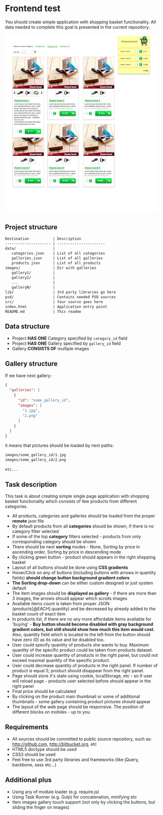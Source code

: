 Frontend test
===========
You should create simple application with shopping basket functionality. All data needed to complete this goal is presented in the current repository.

![Screenshot of the application layout](psd/shopping_backet.jpg)

Project structure
--------------------
```
Destination           | Description
--------------------- | ----------------------
data/                 | 
   categories.json    | List of all categories
   galleries.json     | List of all galleries
   products.json      | List of all products
images/               | Dir with galleries
   gallery1/          |
   gallery2/          |
   ...                |
   galleryN/          |
lib/                  | 3rd party libraries go here
psd/                  | Contains needed PSD sources
src/                  | Your source goes here
index.html            | Application entry point
README.md             | This readme
```


Data structure
-----------------

- Project **HAS ONE** Category specified by ```category_id``` field
- Project **HAS ONE** Gallery specified by ```gallery_id``` field
- Gallery **CONSISTS OF** multiple images

Gallery structure
--------------------
If we have next gallery:
```json
{ 
  "galleries": [
    {
      "id": "some_gallery_id",
      "images": [
        "1.jpg",
        "2.png"
      ]
    }
  ]
}
```
 it means that pictures should be loaded by next paths:
 
```
images/some_gallery_id/1.jpg
images/some_gallery_id/2.png

etc...
```

Task description
-------------------
This task is about creating simple single page application with shopping basket functionality which consists of few products from different categories.

- All products, categories and galleries should be loaded from the proper **remote** json file
- By default products from all **categories** should be shown, if there is no category filter selected
- If some of the top **category** filters selected - products from only corresponding category should be shown
- There should be next **sorting** modes  - None, Sorting by price in ascending order, Sorting by price in descending mode
- By clicking green button - product should appears in the right shopping basket
- Layout of all buttons should be done using **CSS gradients**
- Hover/Click on any of buttons (including buttons with arrows in quantity fields) **should change button background gradient colors**
- **The Sorting drop-down** can be either custom designed or just system default
- The item images should be **displayed as gallery** - if there are more than 3 images, the arrows should appear which scrolls images
- Available items count is taken from proper JSON (products[@EACH].quantity) and be decreased by already added to the basket count of exact item
- In products list, if there are no any more affordable items available for 'buying' - **Buy button should become disabled with gray background gradient colors, but still
should show how much this item would cost**. Also, quantity field which is located to the left from the button should have zero (0) as its value and be disabled too.
- User could specify quantity of products she wants to buy. Maximum quantity of the specific product could be taken from products dataset.
- User could increase quantity of products in the right panel, but could not exceed maximal quantity of the specific product. 
- User could decrease quantity of products in the right panel. If number of product is equal 0, product should disappear from the right panel.
- Page should store it's state using cookie, localStorage, etc - so if user will reload page - products user selected before should appear in the right panel
- Final price should be calculated
- By clicking on the product main thumbnail or some of additional thumbnails  - some gallery containing product pictures should appear
- The layout of the web page should be responsive. The position of different blocks on mobiles - up to you.

Requirements
-----------------
- All sources should be committed to public source repository, such as: http://github.com, http://bitbucket.org, etc
- HTML5 doctype should be used
- CSS3 should be used
- Feel free to use 3rd party libraries and frameworks (like jQuery, backbone, sass etc...)

Additional plus
-----------------
- Using any of module loader (e.g. require.js)
- Using Task Runner (e.g. Gulp) for concatenation, minifying etc
- Item images gallery touch support (not only by clicking the buttons, but sliding the finger on images)
